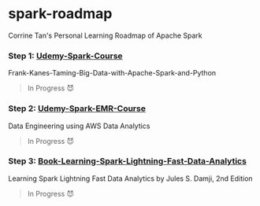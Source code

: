 # spark-roadmap
Corrine Tan's Personal Learning Roadmap of Apache Spark

### Step 1: [Udemy-Spark-Course](https://github.com/CorrineTan/spark-roadmap/tree/main/Udemy-Spark-Course)  

Frank-Kanes-Taming-Big-Data-with-Apache-Spark-and-Python

> In Progress :smiling_imp:

### Step 2: [Udemy-Spark-EMR-Course](https://github.com/CorrineTan/spark-roadmap/tree/main/Udemy-Spark-EMR-Course)  

Data Engineering using AWS Data Analytics

> In Progress :smiling_imp:


### Step 3: [Book-Learning-Spark-Lightning-Fast-Data-Analytics](https://github.com/CorrineTan/spark-roadmap/tree/main/Learning-Spark-Lightning-Fast-Data-Analytics)  

Learning Spark Lightning Fast Data Analytics by Jules S. Damji, 2nd Edition

> In Progress :smiling_imp:

